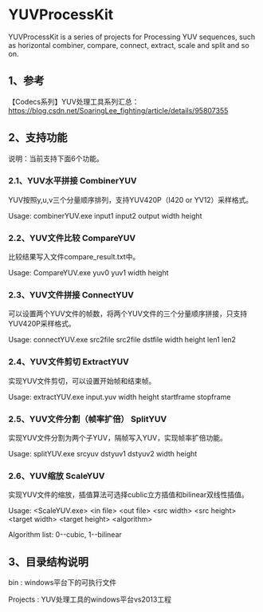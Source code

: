 # YUVProcessKit

YUVProcessKit is a series of projects for Processing YUV sequences, such as horizontal combiner, compare, connect, extract, scale and split and so on.

## 1、参考

【Codecs系列】YUV处理工具系列汇总： https://blog.csdn.net/SoaringLee_fighting/article/details/95807355


## 2、支持功能

说明：当前支持下面6个功能。

### 2.1、YUV水平拼接 CombinerYUV

YUV按照y,u,v三个分量顺序排列，支持YUV420P（I420 or YV12）采样格式。

Usage: combinerYUV.exe input1 input2 output width height

### 2.2、YUV文件比较 CompareYUV

比较结果写入文件compare_result.txt中。

Usage: CompareYUV.exe yuv0 yuv1 width height

### 2.3、YUV文件拼接 ConnectYUV

可以设置两个YUV文件的帧数，将两个YUV文件的三个分量顺序拼接，只支持YUV420P采样格式。

Usage: connectYUV.exe src2file src2file dstfile width height len1 len2

### 2.4、YUV文件剪切 ExtractYUV

实现YUV文件剪切，可以设置开始帧和结束帧。

Usage: extractYUV.exe  input.yuv  width height startframe stopframe

### 2.5、YUV文件分割（帧率扩倍） SplitYUV

实现YUV文件分割为两个子YUV，隔帧写入YUV，实现帧率扩倍功能。

Usage: splitYUV.exe  srcyuv dstyuv1 dstyuv2 width height

### 2.6、YUV缩放 ScaleYUV

实现YUV文件的缩放，插值算法可选择cublic立方插值和bilinear双线性插值。

Usage: \<ScaleYUV.exe\> \<in file\> \<out file\> \<src width\> \<src height\> \<target width\> \<target height\> \<algorithm\>

Algorithm list: 0--cubic, 1--bilinear


## 3、目录结构说明

bin			: windows平台下的可执行文件

Projects	: YUV处理工具的windows平台vs2013工程 

